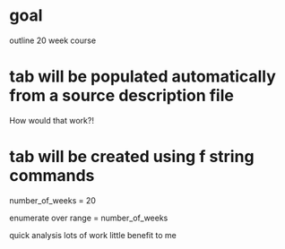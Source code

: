 # goal
outline 20 week course

# tab will be populated automatically from a source description file

How would that work?!

# tab will be created using f string commands

number_of_weeks = 20

enumerate over range = number_of_weeks

quick analysis
lots of work
little benefit to me

